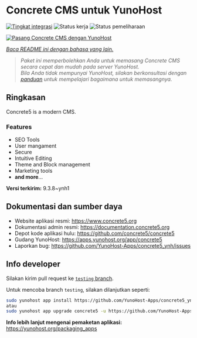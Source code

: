 <!--
N.B.: README ini dibuat secara otomatis oleh <https://github.com/YunoHost/apps/tree/master/tools/readme_generator>
Ini TIDAK boleh diedit dengan tangan.
-->

# Concrete CMS untuk YunoHost

[![Tingkat integrasi](https://apps.yunohost.org/badge/integration/concrete5)](https://ci-apps.yunohost.org/ci/apps/concrete5/)
![Status kerja](https://apps.yunohost.org/badge/state/concrete5)
![Status pemeliharaan](https://apps.yunohost.org/badge/maintained/concrete5)

[![Pasang Concrete CMS dengan YunoHost](https://install-app.yunohost.org/install-with-yunohost.svg)](https://install-app.yunohost.org/?app=concrete5)

*[Baca README ini dengan bahasa yang lain.](./ALL_README.md)*

> *Paket ini memperbolehkan Anda untuk memasang Concrete CMS secara cepat dan mudah pada server YunoHost.*  
> *Bila Anda tidak mempunyai YunoHost, silakan berkonsultasi dengan [panduan](https://yunohost.org/install) untuk mempelajari bagaimana untuk memasangnya.*

## Ringkasan

Concrete5 is a modern CMS.

### Features

* SEO Tools
* User mangament
* Secure
* Intuitive Editing
* Theme and Block management
* Marketing tools
* **and more**...


**Versi terkirim:** 9.3.8~ynh1
## Dokumentasi dan sumber daya

- Website aplikasi resmi: <https://www.concrete5.org>
- Dokumentasi admin resmi: <https://documentation.concrete5.org>
- Depot kode aplikasi hulu: <https://github.com/concrete5/concrete5>
- Gudang YunoHost: <https://apps.yunohost.org/app/concrete5>
- Laporkan bug: <https://github.com/YunoHost-Apps/concrete5_ynh/issues>

## Info developer

Silakan kirim pull request ke [`testing` branch](https://github.com/YunoHost-Apps/concrete5_ynh/tree/testing).

Untuk mencoba branch `testing`, silakan dilanjutkan seperti:

```bash
sudo yunohost app install https://github.com/YunoHost-Apps/concrete5_ynh/tree/testing --debug
atau
sudo yunohost app upgrade concrete5 -u https://github.com/YunoHost-Apps/concrete5_ynh/tree/testing --debug
```

**Info lebih lanjut mengenai pemaketan aplikasi:** <https://yunohost.org/packaging_apps>
